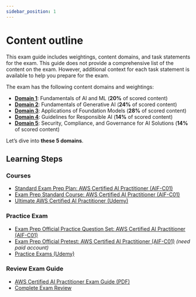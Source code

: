 ```yaml
---
sidebar_position: 1
---
```


# Content outline

This exam guide includes weightings, content domains, and task statements for the
exam. This guide does not provide a comprehensive list of the content on the exam.
However, additional context for each task statement is available to help you prepare
for the exam.

The exam has the following content domains and weightings:

- [**Domain 1**](/docs/category/domain-1-fundamentals-of-ai-and-ml): Fundamentals of AI and ML (**20%** of scored content)
- [**Domain 2**](/docs/category/domain-2-fundamentals-of-generative-ai): Fundamentals of Generative AI (**24%** of scored content)
- [**Domain 3**](/docs/category/domain-3-applications-of-foundation-models): Applications of Foundation Models (**28%** of scored content)
- [**Domain 4**](/docs/category/domain-4-guidelines-for-responsible-ai): Guidelines for Responsible AI (**14%** of scored content)
- [**Domain 5**](/docs/category/domain-5-security-compliance-and-governance-for-ai-solutions): Security, Compliance, and Governance for AI Solutions (**14%** of
scored content)

Let’s dive into **these 5 domains**.

## Learning Steps

### Courses

- [Standard Exam Prep Plan: AWS Certified AI Practitioner (AIF-C01)](https://explore.skillbuilder.aws/learn/learning-plans/2193/standard-exam-prep-plan-aws-certified-ai-practitioner-aif-c01)
- [Exam Prep Standard Course: AWS Certified AI Practitioner (AIF-C01)](https://explore.skillbuilder.aws/learn/course/external/view/elearning/19554/exam-prep-standard-course-aws-certified-ai-practitioner-aif-c01)
- [Ultimate AWS Certified AI Practitioner (Udemy)](https://www.udemy.com/share/10bvGH3@dMEoXyQMr8TyOxq_GvmzW5-dxijo3kQwIIQ50aPL1SdVM5iRMLN2rJOc1NQZXTRwTw==/)

### Practice Exam

- [Exam Prep Official Practice Question Set: AWS Certified AI Practitioner (AIF-C01)](https://explore.skillbuilder.aws/learn/course/external/view/elearning/19790/exam-prep-official-practice-question-set-aws-certified-ai-practitioner-aif-c01-english)
- [Exam Prep Official Pretest: AWS Certified AI Practitioner (AIF-C01)](https://explore.skillbuilder.aws/learn/course/external/view/elearning/20274/exam-prep-official-pretest-aws-certified-ai-practitioner-aif-c01-english) *(need paid account)*
- [Practice Exams (Udemy)](https://www.udemy.com/share/10bvxV3@Zya8zlCVA1fNdyLQjhf2GgpJFi2fyg7-lVdo8uz8CoTvrxqB4V3VIk82dmbs8-hz-A==/)

### Review Exam Guide
- [AWS Certified AI Practitioner Exam Guide (PDF)](https://d1.awsstatic.com/onedam/marketing-channels/website/aws/en_US/certification/ap[…]ai-practitioner/AWS-Certified-AI-Practitioner_Exam-Guide.pdf)
- [Complete Exam Review](https://aws-api-practitioner-prep.vercel.app/)